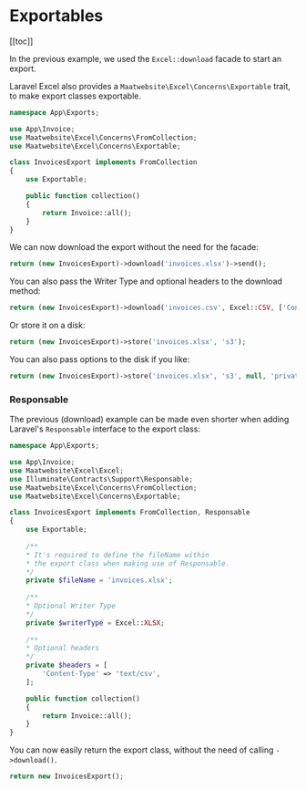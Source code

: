 # Exportables

[[toc]]

In the previous example, we used the `Excel::download` facade to start an export. 

Laravel Excel also provides a `Maatwebsite\Excel\Concerns\Exportable` trait, to make export classes exportable.

```php
namespace App\Exports;

use App\Invoice;
use Maatwebsite\Excel\Concerns\FromCollection;
use Maatwebsite\Excel\Concerns\Exportable;

class InvoicesExport implements FromCollection
{
    use Exportable;

    public function collection()
    {
        return Invoice::all();
    }
}
```

We can now download the export without the need for the facade:

```php
return (new InvoicesExport)->download('invoices.xlsx')->send();
```

You can also pass the Writer Type and optional headers to the download method:

```php
return (new InvoicesExport)->download('invoices.csv', Excel::CSV, ['Content-Type' => 'text/csv'])->send();
```

Or store it on a disk:

```php
return (new InvoicesExport)->store('invoices.xlsx', 's3');
```

You can also pass options to the disk if you like:

```php
return (new InvoicesExport)->store('invoices.xlsx', 's3', null, 'private');
```

### Responsable

The previous (download) example can be made even shorter when adding Laravel's `Responsable` interface to the export class:

```php
namespace App\Exports;

use App\Invoice;
use Maatwebsite\Excel\Excel;
use Illuminate\Contracts\Support\Responsable;
use Maatwebsite\Excel\Concerns\FromCollection;
use Maatwebsite\Excel\Concerns\Exportable;

class InvoicesExport implements FromCollection, Responsable
{
    use Exportable;
    
    /**
    * It's required to define the fileName within
    * the export class when making use of Responsable.
    */
    private $fileName = 'invoices.xlsx';
    
    /**
    * Optional Writer Type
    */
    private $writerType = Excel::XLSX;
    
    /**
    * Optional headers
    */
    private $headers = [
        'Content-Type' => 'text/csv',
    ];

    public function collection()
    {
        return Invoice::all();
    }
}
```

You can now easily return the export class, without the need of calling `->download()`.

```php
return new InvoicesExport();
```
